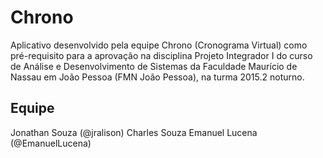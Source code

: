 # Chrono

Aplicativo desenvolvido pela equipe Chrono (Cronograma Virtual) como pré-requisito para a aprovação na disciplina Projeto Integrador I do curso de Análise e Desenvolvimento de Sistemas da Faculdade Maurício de Nassau em João Pessoa (FMN João Pessoa), na turma 2015.2 noturno.

## Equipe
Jonathan Souza (@jralison)
Charles Souza
Emanuel Lucena (@EmanuelLucena)